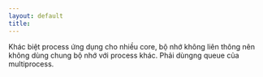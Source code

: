 ```yaml
---
layout: default
title: 
---
```

Khác biệt process ứng dụng cho nhiều core, bộ nhớ không liên thông nên không dùng chung bộ nhớ với process khác. Phải dùngng queue của multiprocess.
